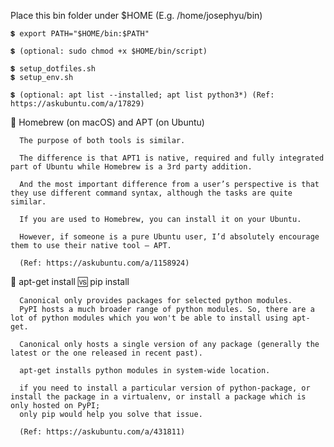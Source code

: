 Place this bin folder under $HOME (E.g. /home/josephyu/bin)
    
    💲 export PATH="$HOME/bin:$PATH"
    
    💲 (optional: sudo chmod +x $HOME/bin/script)

    💲 setup_dotfiles.sh
    💲 setup_env.sh
    
    💲 (optional: apt list --installed; apt list python3*) (Ref: https://askubuntu.com/a/17829)

🧭 Homebrew (on macOS) and APT (on Ubuntu)

      The purpose of both tools is similar. 
      
      The difference is that APT1 is native, required and fully integrated part of Ubuntu while Homebrew is a 3rd party addition.
      
      And the most important difference from a user’s perspective is that they use different command syntax, although the tasks are quite similar.
      
      If you are used to Homebrew, you can install it on your Ubuntu. 
      
      However, if someone is a pure Ubuntu user, I’d absolutely encourage them to use their native tool – APT.
      
      (Ref: https://askubuntu.com/a/1158924)
      
🧭 apt-get install 🆚 pip install
      
      Canonical only provides packages for selected python modules.
      PyPI hosts a much broader range of python modules. So, there are a lot of python modules which you won't be able to install using apt-get.
      
      Canonical only hosts a single version of any package (generally the latest or the one released in recent past).
      
      apt-get installs python modules in system-wide location.
      
      if you need to install a particular version of python-package, or install the package in a virtualenv, or install a package which is only hosted on PyPI; 
      only pip would help you solve that issue.

      (Ref: https://askubuntu.com/a/431811)
